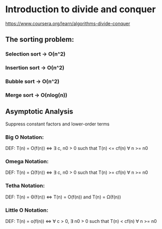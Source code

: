 # Introduction to divide and conquer

https://www.coursera.org/learn/algorithms-divide-conquer

## The sorting problem:

### Selection sort -> O(n^2)
### Insertion sort -> O(n^2)
### Bubble sort -> O(n^2)
### Merge sort -> O(nlog(n))


## Asymptotic Analysis

Suppress constant factors and lower-order terms


### Big O Notation:

DEF: T(n) = O(f(n)) <=> ∃ c, n0 > 0 such that T(n) <= cf(n) ∀ n >= n0


### Omega Notation:

DEF: T(n) = Ω(f(n)) <=> ∃ c, n0 > 0 such that T(n) >= cf(n) ∀ n >= n0


### Tetha Notation:

DEF: T(n) = Θ(f(n)) <=> T(n) = O(f(n)) and T(n) = Ω(f(n))


### Little O Notation:

DEF: T(n) = o(f(n)) <=> ∀ c > 0, ∃ n0 > 0 such that T(n) < cf(n) ∀ n >= n0
